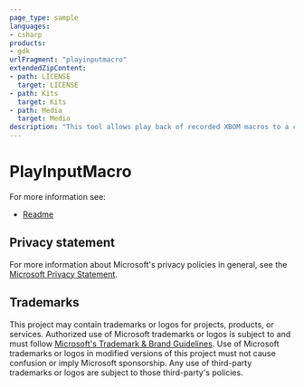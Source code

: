 ```yaml
---
page_type: sample
languages:
- csharp
products:
- gdk
urlFragment: "playinputmacro"
extendedZipContent:
- path: LICENSE
  target: LICENSE
- path: Kits
  target: Kits
- path: Media
  target: Media
description: "This tool allows play back of recorded XBOM macros to a console from the command line."
---
```


# PlayInputMacro

For more information see: 
- [Readme](https://github.com/microsoft/Xbox-GDK-Samples/blob/main/Samples/Tools/PlayInputMacro/readme_en-us.md)

## Privacy statement

For more information about Microsoft's privacy policies in general, see the [Microsoft Privacy Statement](https://privacy.microsoft.com/privacystatement/).

## Trademarks

This project may contain trademarks or logos for projects, products, or services. Authorized use of Microsoft trademarks or logos is subject to and must follow [Microsoft's Trademark & Brand Guidelines](https://www.microsoft.com/en-us/legal/intellectualproperty/trademarks/usage/general). Use of Microsoft trademarks or logos in modified versions of this project must not cause confusion or imply Microsoft sponsorship. Any use of third-party trademarks or logos are subject to those third-party's policies.

